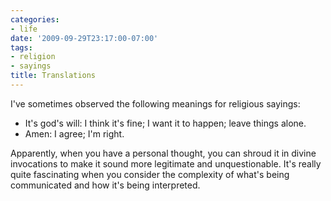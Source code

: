 ```yaml
---
categories:
- life
date: '2009-09-29T23:17:00-07:00'
tags:
- religion
- sayings
title: Translations
---
```


I've sometimes observed the following meanings for religious sayings:

- It's god's will: I think it's fine; I want it to happen; leave things alone.
- Amen: I agree; I'm right.

Apparently, when you have a personal thought, you can shroud it in divine invocations to make it sound more legitimate and unquestionable. It's really quite fascinating when you consider the complexity of what's being communicated and how it's being interpreted.

